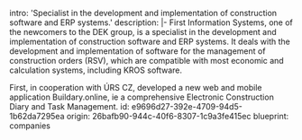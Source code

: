 intro: 'Specialist in the development and implementation of construction software and ERP systems.'
description: |-
  First Information Systems, one of the newcomers to the DEK group, is a specialist in the development and implementation of construction software and ERP systems. It deals with the development and implementation of software for the management of construction orders (RSV), which are compatible with most economic and calculation systems, including KROS software.

  First, in cooperation with ÚRS CZ, developed a new web and mobile application Buildary.online, ie a comprehensive Electronic Construction Diary and Task Management.
id: e9696d27-392e-4709-94d5-1b62da7295ea
origin: 26bafb90-944c-40f6-8307-1c9a3fe415ec
blueprint: companies
